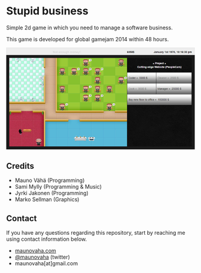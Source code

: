 # Stupid business

Simple 2d game in which you need to manage a software business.

This game is developed for global gamejam 2014 within 48 hours.

![Screenshot](/stupid-business.jpg)

## Credits

* Mauno Vähä (Programming)
* Sami Mylly (Programming & Music)
* Jyrki Jakonen (Programming)
* Marko Sellman (Graphics)

## Contact

If you have any questions regarding this repository, start by reaching me using contact information below.

- [maunovaha.com](http://maunovaha.com)
- [@maunovaha](https://twitter.com/maunovaha) (twitter)
- maunovaha[at]gmail.com
